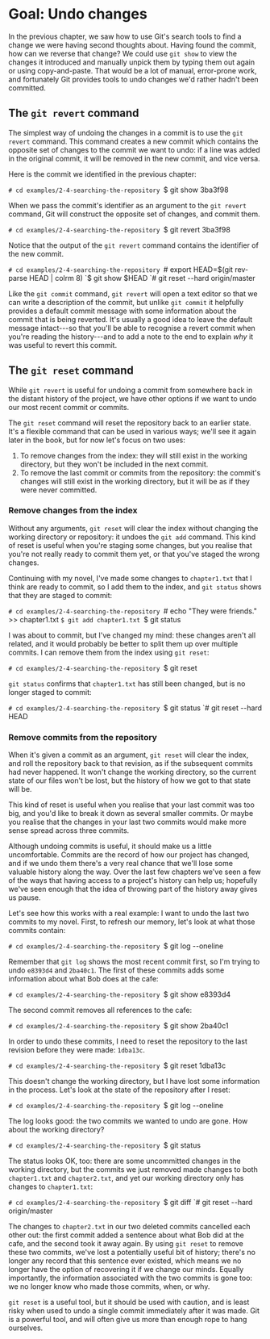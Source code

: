 # Goal: Undo changes

In the previous chapter, we saw how to use Git's search tools to find a change
we were having second thoughts about. Having found the commit, how can we
reverse that change? We could use `git show` to view the changes it introduced
and manually unpick them by typing them out again or using copy-and-paste. That
would be a lot of manual, error-prone work, and fortunately Git provides tools
to undo changes we'd rather hadn't been committed.

## The `git revert` command

The simplest way of undoing the changes in a commit is to use the `git revert`
command. This command creates a new commit which contains the opposite set of
changes to the commit we want to undo: if a line was added in the original
commit, it will be removed in the new commit, and vice versa.

Here is the commit we identified in the previous chapter:

`# cd examples/2-4-searching-the-repository
`$ git show 3ba3f98

When we pass the commit's identifier as an argument to the `git revert` command,
Git will construct the opposite set of changes, and commit them.

`# cd examples/2-4-searching-the-repository
`$ git revert 3ba3f98

Notice that the output of the `git revert` command contains the identifier of
the new commit.

`# cd examples/2-4-searching-the-repository
`# export HEAD=$(git rev-parse HEAD | colrm 8)
`$ git show $HEAD
`# git reset --hard origin/master

Like the `git commit` command, `git revert` will open a text editor so that we
can write a description of the commit, but unlike `git commit` it helpfully
provides a default commit message with some information about the commit that is
being reverted. It's usually a good idea to leave the default message
intact---so that you'll be able to recognise a revert commit when you're reading
the history---and to add a note to the end to explain *why* it was useful to
revert this commit.

## The `git reset` command

While `git revert` is useful for undoing a commit from somewhere back in the
distant history of the project, we have other options if we want to undo our
most recent commit or commits.

The `git reset` command will reset the repository back to an earlier state. It's
a flexible command that can be used in various ways; we'll see it again later in
the book, but for now let's focus on two uses:

1. To remove changes from the index: they will still exist in the working
   directory, but they won't be included in the next commit.
2. To remove the last commit or commits from the repository: the commit's
   changes will still exist in the working directory, but it will be as if they
   were never committed.

### Remove changes from the index

Without any arguments, `git reset` will clear the index without changing the
working directory or repository: it undoes the `git add` command. This kind of
reset is useful when you're staging some changes, but you realise that you're
not really ready to commit them yet, or that you've staged the wrong changes.

Continuing with my novel, I've made some changes to `chapter1.txt` that I think
are ready to commit, so I add them to the index, and `git status` shows that
they are staged to commit:

`# cd examples/2-4-searching-the-repository
`# echo "They were friends." >> chapter1.txt
`$ git add chapter1.txt
`$ git status

I was about to commit, but I've changed my mind: these changes aren't all
related, and it would probably be better to split them up over multiple commits.
I can remove them from the index using `git reset`:

`# cd examples/2-4-searching-the-repository
`$ git reset

`git status` confirms that `chapter1.txt` has still been changed, but is no
longer staged to commit:

`# cd examples/2-4-searching-the-repository
`$ git status
`# git reset --hard HEAD

### Remove commits from the repository

When it's given a commit as an argument, `git reset` will clear the index, and
roll the repository back to that revision, as if the subsequent commits had
never happened. It won't change the working directory, so the current state of
our files won't be lost, but the history of how we got to that state will be.

This kind of reset is useful when you realise that your last commit was too big,
and you'd like to break it down as several smaller commits. Or maybe you realise
that the changes in your last two commits would make more sense spread across
three commits.

Although undoing commits is useful, it should make us a little uncomfortable.
Commits are the record of how our project has changed, and if we undo them
there's a very real chance that we'll lose some valuable history along the way.
Over the last few chapters we've seen a few of the ways that having access to a
project's history can help us; hopefully we've seen enough that the idea of
throwing part of the history away gives us pause.

Let's see how this works with a real example: I want to undo the last two
commits to my novel. First, to refresh our memory, let's look at what those
commits contain:

`# cd examples/2-4-searching-the-repository
`$ git log --oneline

Remember that `git log` shows the most recent commit first, so I'm trying to
undo `e8393d4` and `2ba40c1`. The first of these commits adds some information
about what Bob does at the cafe:

`# cd examples/2-4-searching-the-repository
`$ git show e8393d4

The second commit removes all references to the cafe:

`# cd examples/2-4-searching-the-repository
`$ git show 2ba40c1

In order to undo these commits, I need to reset the repository to the last
revision before they were made: `1dba13c`.

`# cd examples/2-4-searching-the-repository
`$ git reset 1dba13c

This doesn't change the working directory, but I have lost some information in
the process. Let's look at the state of the repository after I reset:

`# cd examples/2-4-searching-the-repository
`$ git log --oneline

The log looks good: the two commits we wanted to undo are gone. How about the
working directory?

`# cd examples/2-4-searching-the-repository
`$ git status

The status looks OK, too: there are some uncommitted changes in the working
directory, but the commits we just removed made changes to both `chapter1.txt`
and `chapter2.txt`, and yet our working directory only has changes to
`chapter1.txt`:

`# cd examples/2-4-searching-the-repository
`$ git diff
`# git reset --hard origin/master

The changes to `chapter2.txt` in our two deleted commits cancelled each other
out: the first commit added a sentence about what Bob did at the cafe, and the
second took it away again. By using `git reset` to remove these two commits,
we've lost a potentially useful bit of history; there's no longer any record
that this sentence ever existed, which means we no longer have the option of
recovering it if we change our minds.  Equally importantly, the information
associated with the two commits is gone too: we no longer know who made those
commits, when, or why.

`git reset` is a useful tool, but it should be used with caution, and is least
risky when used to undo a single commit immediately after it was made. Git is a
powerful tool, and will often give us more than enough rope to hang ourselves.

